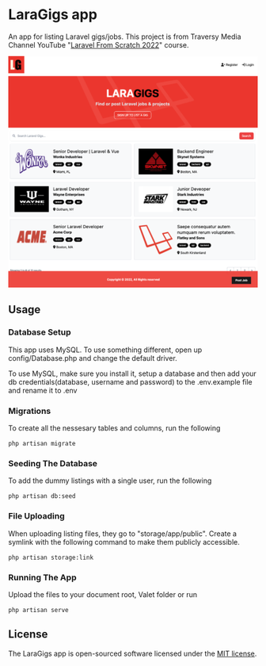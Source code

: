 # LaraGigs app

An app for listing Laravel gigs/jobs. This project is from Traversy Media Channel
YouTube "[Laravel From Scratch 2022](https://www.youtube.com/watch?v=MYyJ4PuL4pY)" course.

![Alt text](/public/images/screen.png "LaraGigs")

## Usage

### Database Setup

This app uses MySQL. To use something different, open up config/Database.php and change the default driver.

To use MySQL, make sure you install it, setup a database and then add your db credentials(database, username and
password) to the .env.example file and rename it to .env

### Migrations

To create all the nessesary tables and columns, run the following

```
php artisan migrate
```

### Seeding The Database

To add the dummy listings with a single user, run the following

```
php artisan db:seed
```

### File Uploading

When uploading listing files, they go to "storage/app/public". Create a symlink with the following command to make them
publicly accessible.

```
php artisan storage:link
```

### Running The App

Upload the files to your document root, Valet folder or run

```
php artisan serve
```

## License

The LaraGigs app is open-sourced software licensed under the [MIT license](https://opensource.org/licenses/MIT).
